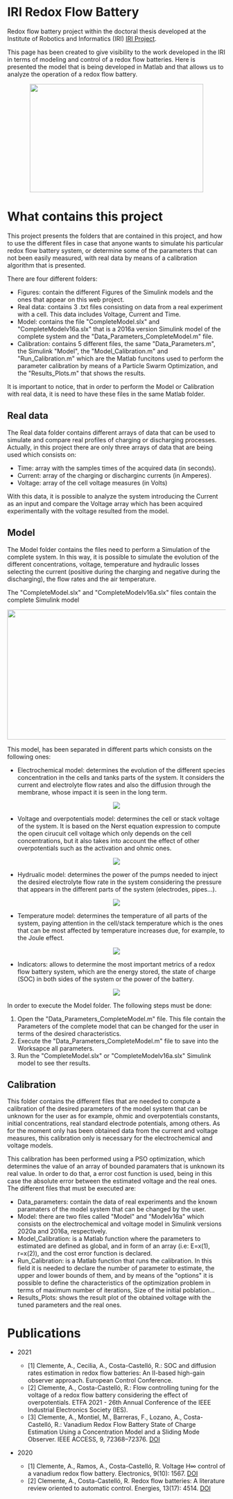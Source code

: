 # IRI Redox Flow Battery
Redox flow battery project within the doctoral thesis developed at the Institute of Robotics and Informatics (IRI) [IRI Project](https://sites.google.com/view/flowbat2021iri/pti-flowbat-iri?authuser=0).

This page has been created to give visibility to the work developed in the IRI in terms of modeling and control of a redox flow batteries. Here is presented the model that is being developed in Matlab and that allows us to analyze the operation of a redox flow battery.

<p align="center">
  <img width="400" height="250" src="https://github.com/AlecleonUPC/IRI-Redox-Flow-Battery/blob/master/Project_GITHUB/Figures/RFB_Scheme.JPG">
</p>

# What contains this project
This project presents the folders that are contained in this project, and how to use the different files in case that anyone wants to simulate his particular redox flow battery system, or determine some of the parameters that can not been easily measured, with real data by means of a calibration algorithm that is presented.

There are four different folders:
- Figures: contain the different Figures of the Simulink models and the ones that appear on this web project.
- Real data: contains 3 .txt files consisting on data from a real experiment with a cell. This data includes Voltage, Current and Time.
- Model: contains the file "CompleteModel.slx" and "CompleteModelv16a.slx" that is a 2016a version Simulink model of the complete system and the "Data_Parameters_CompleteModel.m" file.
- Calibration: contains 5 different files, the same "Data_Parameters.m", the Simulink "Model", the "Model_Calibration.m" and "Run_Calibration.m" which are the Matlab funcitons used to perform the parameter calibration by means of a Particle Swarm Optimization, and the "Results_Plots.m" that shows the results.

It is important to notice, that in order to perform the Model or Calibration with real data, it is need to have these files in the same Matlab folder.

## Real data
The Real data folder contains different arrays of data that can be used to simulate and compare real profiles of charging or discharging processes. Actually, in this project there are only three arrays of data that are being used which consists on:
- Time: array with the samples times of the acquired data (in seconds).
- Current: array of the charging or discharginc currents (in Amperes).
- Voltage: array of the cell voltage measures (in Volts)

With this data, it is possible to analyze the system introducing the Current as an input and compare the Voltage array which has been acquired experimentally with the voltage resulted from the model.

## Model
The Model folder contains the files need to perform a Simulation of the complete system. In this way, it is possible to simulate the evolution of the different concentrations, voltage, temperature and hydraulic losses selecting the current (positive during the charging and negative during the discharging), the flow rates and the air temperature.

The "CompleteModel.slx" and "CompleteModelv16a.slx" files contain the complete Simulink model
<p align="center">
  <img width="700" height="300" src="https://github.com/AlecleonUPC/IRI-Redox-Flow-Battery/blob/master/Project_GITHUB/Figures/CompleteModel.JPG">
</p>

This model, has been separated in different parts which consists on the following ones:

- Electrochemical model: determines the evolution of the different species concentration in the cells and tanks parts of the system. It considers the current and electrolyte flow rates and also the diffusion through the membrane, whose impact it is seen in the long term.
<p align="center">
  <img  src="https://github.com/AlecleonUPC/IRI-Redox-Flow-Battery/blob/master/Project_GITHUB/Figures/ElectrochemicalModel.JPG">
</p>

- Voltage and overpotentials model: determines the cell or stack voltage of the system. It is based on the Nerst equation expression to compute the open cirucuit cell voltage which only depends on the cell concentrations, but it also takes into account the effect of other overpotentials such as the activation and ohmic ones.
<p align="center">
  <img src="https://github.com/AlecleonUPC/IRI-Redox-Flow-Battery/blob/master/Project_GITHUB/Figures/Voltages.JPG">
</p>

- Hydrualic model: determines the power of the pumps needed to inject the desired electrolyte flow rate in the system considering the pressure that appears in the different parts of the system (electrodes, pipes...).
<p align="center">
  <img src="https://github.com/AlecleonUPC/IRI-Redox-Flow-Battery/blob/master/Project_GITHUB/Figures/HydraulicPressure.JPG">
</p>

- Temperature model: determines the temperature of all parts of the system, paying attention in the cell/stack temperature which is the ones that can be most affected  by temperature increases due, for example, to the Joule effect.
<p align="center">
  <img src="https://github.com/AlecleonUPC/IRI-Redox-Flow-Battery/blob/master/Project_GITHUB/Figures/ThermalModel.JPG">
</p>

- Indicators: allows to determine the most important metrics of a redox flow battery system, which are the energy stored, the state of charge (SOC) in both sides of the system or the power of the battery.
<p align="center">
  <img src="https://github.com/AlecleonUPC/IRI-Redox-Flow-Battery/blob/master/Project_GITHUB/Figures/Indicators.JPG">
</p>

In order to execute the Model folder. The following steps must be done:

1. Open the "Data_Parameters_CompleteModel.m" file. This file contain the Parameters of the complete model that can be changed for the user in terms of the desired characteristics.
2. Execute the "Data_Parameters_CompleteModel.m" file to save into the Worksapce all parameters.
3. Run the "CompleteModel.slx" or "CompleteModelv16a.slx" Simulink model to see ther results.


## Calibration
This folder contains the different files that are needed to compute a calibration of the desired parameters of the model system that can be unknown for the user as for example, ohmic and overpotentials constants, initial concentrations, real standard electrode potentials, among others. As for the moment only has been obtained data from the current and voltage measures, this calibration only is necessary for the electrochemical and voltage models. 

This calibration has been performed using a PSO optimization, which determines the value of an array of bounded paramaters that is unknown its real value. In order to do that, a error cost function is used, being in this case the absolute error between the estimated voltage and the real ones. The different files that must be executed are:

- Data_parameters: contain the data of real experiments and the known paramaters of the model system that can be changed by the user.
- Model: there are two files called "Model" and "Modelv16a" which consists on the electrochemical and voltage model in Simulink versions 2020a and 2016a, respectively.
- Model_Calibration: is a Matlab function where the parameters to estimated are defined as global, and in form of an array (i.e: E=x(1), r=x(2)), and the cost error function is declared.
- Run_Calibration: is a Matlab function that runs the calibration. In this field it is needed to declare the number of parameter to estimate, the upper and lower bounds of them, and by means of the "options" it is possible to define the characteristics of the optimization problem in terms of maximum number of iterations, Size of the initial poblation...
- Results_Plots: shows the result plot of the obtained voltage with the tuned parameters and the real ones.

# Publications

- 2021
  - [1] Clemente, A., Cecilia, A., Costa-Castelló, R.: SOC and diffusion rates estimation in redox flow batteries: An II-based high-gain observer approach. European Control Conference.
  - [2] Clemente, A., Costa-Castelló, R.: Flow controlling tuning for the voltage of a redox flow battery considering the effect of overpotentials. ETFA 2021 - 26th Annual Conference of the IEEE Industrial Electronics Society (IES).
  - [3] Clemente, A., Montiel, M., Barreras, F., Lozano, A., Costa-Castelló, R.: Vanadium Redox Flow Battery State of Charge Estimation Using a Concentration Model and a Sliding Mode Observer. IEEE ACCESS, 9, 72368–72376. [DOI](https://ieeexplore.ieee.org/document/9427541/)
 
- 2020
  - [1] Clemente, A., Ramos, A., Costa-Castelló, R. Voltage H∞ control of a vanadium redox flow battery. Electronics, 9(10): 1567. [DOI](https://doi.org/10.3390/electronics9101567)
  - [2] Clemente, A., Costa-Castelló, R. Redox flow batteries: A literature review oriented to automatic control. Energies, 13(17): 4514. [DOI](https://doi.org/10.3390/en13174514)
